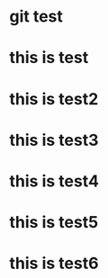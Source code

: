 # git test
# this is test
# this is test2
# this is test3
# this is test4
# this is test5 
# this is test6 
